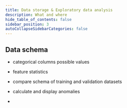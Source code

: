 ```yaml
---
title: Data storage & Exploratory data analysis
description: What and where
hide_table_of_contents: false
sidebar_position: 3
autoCollapseSidebarCategories: false
---
```



## Data schema

- categorical columns possible values

- feature statistics

- compare schema of training and validation datasets

- calculate and display anomalies

- 